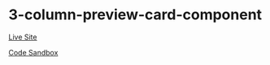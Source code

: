 # 3-column-preview-card-component

[Live Site](https://3-column-preview-card-component.adammescher.vercel.app/)

[Code Sandbox](https://codesandbox.io/s/busy-smoke-7efne1)
